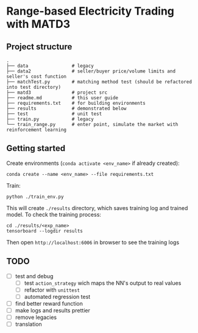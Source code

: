 # Range-based Electricity Trading with MATD3

## Project structure
```text
.
├── data                # legacy
├── data2               # seller/buyer price/volume limits and seller's cost function
├── matchTest.py        # matching method test (should be refactored into test directory)
├── matd3               # project src
├── readme.md           # this user guide
├── requirements.txt    # for building environments
├── results             # demonstrated below
├── test                # unit test
├── train.py            # legacy
└── train_range.py      # enter point, simulate the market with reinforcement learning
```

## Getting started

Create environments (`conda activate <env_name>` if already created):

```commandline
conda create --name <env_name> --file requirements.txt
```

Train:

```commandline
python ./train_env.py
```

This will create `./results` directory, which saves training log and trained model. To check the training process:

```commandline
cd ./results/<exp_name>
tensorboard --logdir results
```

Then open `http://localhost:6006` in browser to see the training logs

## TODO

- [ ] test and debug
    - [ ] test `action_strategy` wich maps the NN's output to real values
    - [ ] refactor with `unittest`
    - [ ] automated regression test
- [ ] find better reward function
- [ ] make logs and results prettier
- [ ] remove legacies
- [ ] translation
